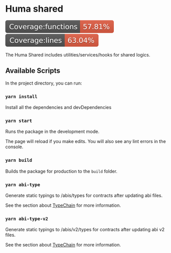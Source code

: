 # Huma shared

![Badge functions](coverage/badge-functions.svg) ![Badge lines](coverage/badge-lines.svg)

The Huma Shared includes utilities/services/hooks for shared logics.

## Available Scripts

In the project directory, you can run:

### `yarn install`

Install all the dependencies and devDependencies

### `yarn start`

Runs the package in the development mode.

The page will reload if you make edits.
You will also see any lint errors in the console.

### `yarn build`

Builds the package for production to the `build` folder.

### `yarn abi-type`

Generate static typings to /abis/types for contracts after updating abi files.

See the section about [TypeChain](https://github.com/dethcrypto/TypeChain) for more information.

### `yarn abi-type-v2`

Generate static typings to /abis/v2/types for contracts after updating abi v2 files.

See the section about [TypeChain](https://github.com/dethcrypto/TypeChain) for more information.
